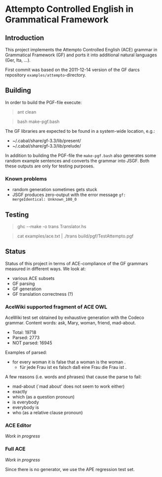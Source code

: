 Attempto Controlled English in Grammatical Framework
====================================================

Introduction
------------

This project implements the Attempto Controlled English (ACE)
grammar in Grammatical Framework (GF) and ports it into
additional natural languages (Ger, Ita, ...).

First commit was based on the 2011-12-14 version of
the GF darcs repository `examples/attempto`-directory.


Building
--------

In order to build the PGF-file execute:

> ant clean

> bash make-pgf.bash

The GF libraries are expected to be found in a system-wide location, e.g.:

  * ~/.cabal/share/gf-3.3/lib/present/
  * ~/.cabal/share/gf-3.3/lib/prelude/

In addition to building the PGF-file the `make-pgf.bash` also
generates some random example sentences and converts the grammar
into JSGF. Both these outputs are only for testing purposes.

### Known problems

  * random generation sometimes gets stuck
  * JSGF produces zero-output with the error message `gf: mergeIdentical: Unknown_100_0`


Testing
-------

> ghc --make -o trans Translator.hs

> cat examples/ace.txt | ./trans build/pgf/TestAttempto.pgf


Status
------

Status of this project in terms of ACE-compliance of the GF grammars
measured in different ways. We look at:

  * various ACE subsets
  * GF parsing
  * GF generation
  * GF translation correctness (?)

### AceWiki supported fragment of ACE OWL

AceWiki test set obtained by exhaustive generation with the Codeco grammar.
Content words: ask, Mary, woman, friend, mad-about.

  * Total: 19718
  * Parsed: 2773
  * NOT parsed: 16945

Examples of parsed:

  * for every woman it is false that a woman is the woman .
    * für jede Frau ist es falsch daß eine Frau die Frau ist .

A few reasons (i.e. words and phrases) that cause the parse to fail:

  * mad-about (`mad about' does not seem to work either)
  * exactly
  * which (as a question pronoun)
  * is everybody
  * everybody is
  * who (as a relative clause pronoun)


### ACE Editor

_Work in progress_


### Full ACE

_Work in progress_

Since there is no generator, we use the APE regression test set.
